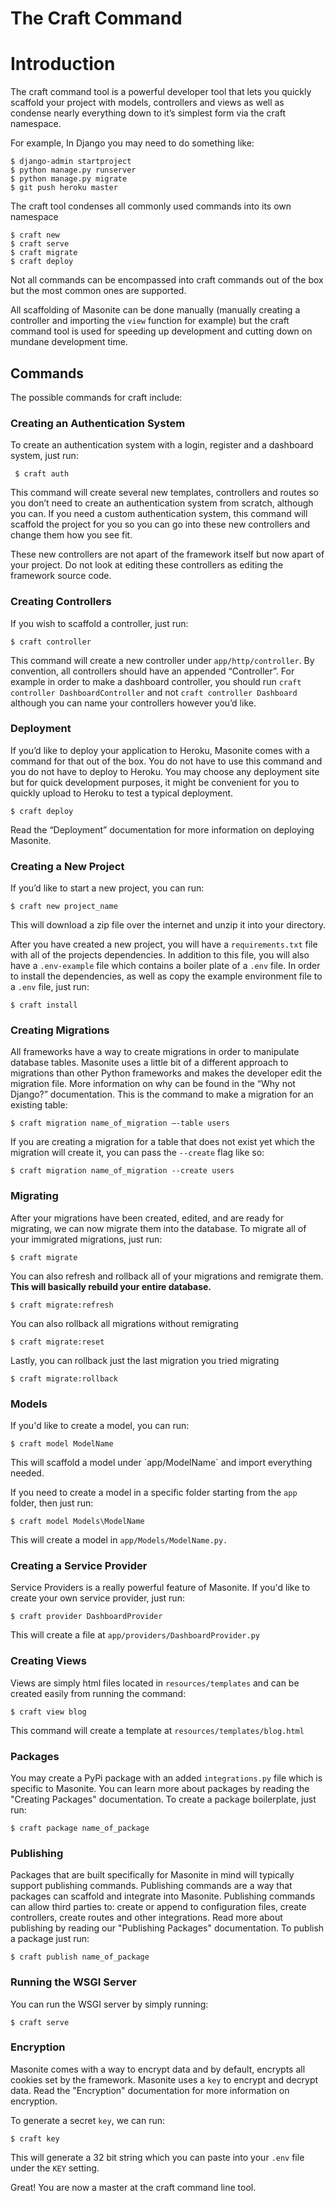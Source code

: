 # The Craft Command

# Introduction

The craft command tool is a powerful developer tool that lets you quickly scaffold your project with models, controllers and views as well as condense nearly everything down to it’s simplest form via the craft namespace.

For example, In Django you may need to do something like:

```
$ django-admin startproject
$ python manage.py runserver
$ python manage.py migrate
$ git push heroku master
```

The craft tool condenses all commonly used commands into its own namespace

```
$ craft new
$ craft serve
$ craft migrate
$ craft deploy
```

Not all commands can be encompassed into craft commands out of the box but the most common ones are supported.

All scaffolding of Masonite can be done manually \(manually creating a controller and importing the `view` function for example\) but the craft command tool is used for speeding up development and cutting down on mundane development time.

## Commands

The possible commands for craft include:

### Creating an Authentication System

To create an authentication system with a login, register and a dashboard system, just run:

```
 $ craft auth
```

This command will create several new templates, controllers and routes so you don’t need to create an authentication system from scratch, although you can. If you need a custom authentication system, this command will scaffold the project for you so you can go into these new controllers and change them how you see fit.

These new controllers are not apart of the framework itself but now apart of your project. Do not look at editing these controllers as editing the framework source code.

### Creating Controllers

If you wish to scaffold a controller, just run:

```
$ craft controller
```

This command will create a new controller under `app/http/controller`. By convention, all controllers should have an appended “Controller”. For example in order to make a dashboard controller, you should run `craft controller DashboardController` and not `craft controller Dashboard` although you can name your controllers however you’d like.

### Deployment

If you’d like to deploy your application to Heroku, Masonite comes with a command for that out of the box. You do not have to use this command and you do not have to deploy to Heroku. You may choose any deployment site but for quick development purposes, it might be convenient for you to quickly upload to Heroku to test a typical deployment.

```
$ craft deploy
```

Read the “Deployment” documentation for more information on deploying Masonite.

### Creating a New Project

If you’d like to start a new project, you can run:

```
$ craft new project_name
```

This will download a zip file over the internet and unzip it into your directory.

After you have created a new project, you will have a `requirements.txt` file with all of the projects dependencies. In addition to this file, you will also have a `.env-example` file which contains a boiler plate of a `.env` file. In order to install the dependencies, as well as copy the example environment file to a `.env` file, just run:

```
$ craft install
```

### Creating Migrations

All frameworks have a way to create migrations in order to manipulate database tables. Masonite uses a little bit of a different approach to migrations than other Python frameworks and makes the developer edit the migration file. More information on why can be found in the “Why not Django?” documentation. This is the command to make a migration for an existing table:

```
$ craft migration name_of_migration —-table users
```

If you are creating a migration for a table that does not exist yet which the migration will create it, you can pass the `--create` flag like so:

```
$ craft migration name_of_migration --create users
```

### Migrating

After your migrations have been created, edited, and are ready for migrating, we can now migrate them into the database. To migrate all of your immigrated migrations, just run:

```
$ craft migrate
```

You can also refresh and rollback all of your migrations and remigrate them. **This will basically rebuild your entire database.**

```
$ craft migrate:refresh
```

You can also rollback all migrations without remigrating

```
$ craft migrate:reset
```

Lastly, you can rollback just the last migration you tried migrating

```
$ craft migrate:rollback
```

### Models

If you'd like to create a model, you can run:

```
$ craft model ModelName
```

This will scaffold a model under \`app/ModelName\` and import everything needed.

If you need to create a model in a specific folder starting from the `app` folder, then just run:

```
$ craft model Models\ModelName
```

This will create a model in `app/Models/ModelName.py.`

### Creating a Service Provider

Service Providers is a really powerful feature of Masonite. If you'd like to create your own service provider, just run:

```
$ craft provider DashboardProvider
```

This will create a file at `app/providers/DashboardProvider.py`

### Creating Views

Views are simply html files located in `resources/templates` and can be created easily from running the command:

```
$ craft view blog
```

This command will create a template at `resources/templates/blog.html`

### Packages

You may create a PyPi package with an added `integrations.py` file which is specific to Masonite. You can learn more about packages by reading the "Creating Packages" documentation. To create a package boilerplate, just run:

```
$ craft package name_of_package
```

### Publishing

Packages that are built specifically for Masonite in mind will typically support publishing commands. Publishing commands are a way that packages can scaffold and integrate into Masonite. Publishing commands can allow third parties to: create or append to configuration files, create controllers, create routes and other integrations. Read more about publishing by reading our "Publishing Packages" documentation. To publish a package just run:

```
$ craft publish name_of_package
```

### Running the WSGI Server

You can run the WSGI server by simply running:

```
$ craft serve
```

### Encryption

Masonite comes with a way to encrypt data and by default, encrypts all cookies set by the framework. Masonite uses a `key` to encrypt and decrypt data. Read the "Encryption" documentation for more information on encryption.

To generate a secret `key`, we can run:

```
$ craft key
```

This will generate a 32 bit string which you can paste into your `.env` file under the `KEY` setting.

Great! You are now a master at the craft command line tool.
